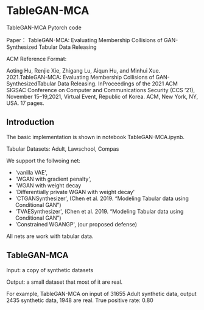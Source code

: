 # TableGAN-MCA

TableGAN-MCA Pytorch code

Paper： TableGAN-MCA: Evaluating Membership Collisions of GAN-Synthesized Tabular Data Releasing

ACM Reference Format:

Aoting  Hu,  Renjie  Xie,  Zhigang  Lu,  Aiqun  Hu,  and  Minhui  Xue.  2021.TableGAN-MCA: Evaluating Membership Collisions of GAN-SynthesizedTabular Data Releasing. InProceedings of the 2021 ACM SIGSAC Conference on Computer and Communications Security (CCS ’21), November 15–19,2021, Virtual Event, Republic of Korea. ACM, New York, NY, USA. 17 pages. 

## Introduction

The basic implementation is shown in notebook TableGAN-MCA.ipynb.

Tabular Datasets: Adult, Lawschool, Compas

We support the follwoing net:
-   'vanilla VAE',
-   'WGAN with gradient penalty',
-   'WGAN with weight decay
-   'Differentially private WGAN with weight decay'
-   'CTGANSynthesizer', (Chen et al. 2019. “Modeling Tabular data using Conditional GAN”)
-   'TVAESynthesizer', (Chen et al. 2019. “Modeling Tabular data using Conditional GAN”)
-   'Constrained WGANGP', (our proposed defense)

All nets are work with tabular data.

## TableGAN-MCA 


Input: a copy of synthetic datasets

Output: a small dataset that most of it are real.

For example, TableGAN-MCA on input of 31655 Adult synthetic data, output 2435 synthetic data, 1948 are real. True positive rate: 0.80 

